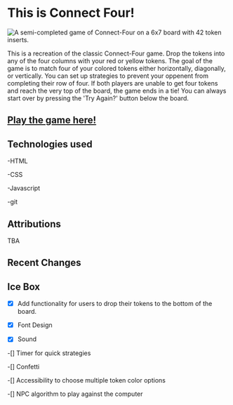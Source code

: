 # This is Connect Four!

![A semi-completed game of Connect-Four on a 6x7 board with 42 token inserts.]()

This is a recreation of the classic Connect-Four game.  Drop the tokens into any of the four columns with your red or yellow tokens. The goal of the game is to match four of your colored tokens either horizontally, diagonally, or vertically.  You can set up strategies to prevent your oppenent from completing their row of four. If both players are unable to get four tokens and reach the very top of the board, the game ends in a tie!  You can always start over by pressing the 'Try Again?' button below the board.

## [Play the game here!](https://rm-connectfour.netlify.app/)

## Technologies used
 -HTML

 -CSS

 -Javascript

 -git

 ## Attributions
 TBA

## Recent Changes


## Ice Box 
-[X] Add functionality for users to drop their tokens to the bottom of the board.

-[X] Font Design

-[X] Sound

-[] Timer for quick strategies

-[] Confetti

-[] Accessibility to choose multiple token color options

-[] NPC algorithm to play against the computer